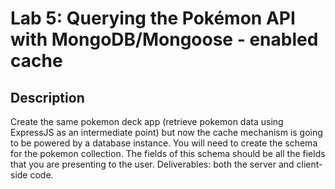 # Lab 5: Querying the Pokémon API with MongoDB/Mongoose - enabled cache

## Description
Create the same pokemon deck app (retrieve pokemon data using ExpressJS as an intermediate point) but now the cache mechanism is going to be powered by a database instance.
You will need to create the schema for the pokemon collection. The fields of this schema should be all the fields that you are presenting to the user.
Deliverables: both the server and client-side code.
